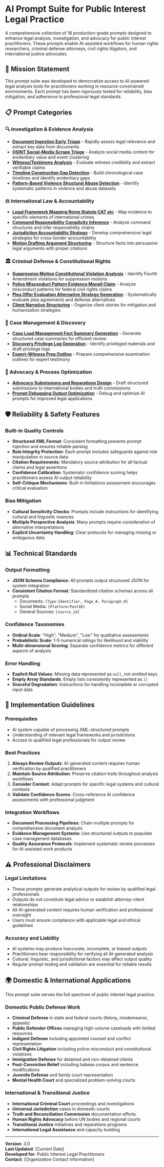 # AI Prompt Suite for Public Interest Legal Practice

A comprehensive collection of 18 production-grade prompts designed to enhance legal analysis, investigation, and advocacy for public interest practitioners. These prompts enable AI-assisted workflows for human rights researchers, criminal defense attorneys, civil rights litigators, and international justice advocates.

## 🎯 Mission Statement

This prompt suite was developed to democratize access to AI-powered legal analysis tools for practitioners working in resource-constrained environments. Each prompt has been rigorously tested for reliability, bias mitigation, and adherence to professional legal standards.

## 📋 Prompt Categories

### 🔍 Investigation & Evidence Analysis
- **[Document Ingestion Early Triage](./Document_Ingestion_Early_Triage.md)** - Rapidly assess legal relevance and extract key data from documents
- **[OSINT Social-Media Scrape Triage](./OSINT_Social-Media_Scrape_Triage.md)** - Analyze social media content for evidentiary value and event clustering
- **[Witness/Testimony Analysis](./WitnessTestimony_Analysis.md)** - Evaluate witness credibility and extract verifiable claims
- **[Timeline Construction Gap Detection](./Timeline_Construction_Gap_Detection.md)** - Build chronological case timelines and identify evidentiary gaps
- **[Pattern-Based Violence Structural Abuse Detection](./Pattern-Based_Violence_Structural_Abuse_Detection.md)** - Identify systematic patterns in violence and abuse datasets

### ⚖️ International Law & Accountability
- **[Legal Framework Mapping Rome Statute CAT etc](./Legal_Framework_Mapping_Rome_Statue_CAT_etc.md)** - Map evidence to specific elements of international crimes
- **[Command Responsibility Complicity Inference](./Command_Responsibility_Complicity_Inference.md)** - Analyze command structures and infer responsibility chains
- **[Jurisdiction Accountability Strategy](./Jurisdiction_Accountability_Strategy.md)** - Develop comprehensive legal strategies for cross-border accountability
- **[Motion Drafting Argument Structuring](./Motion_Drafting_Argument_Structuring.md)** - Structure facts into persuasive legal arguments with proper citations

### 🏛️ Criminal Defense & Constitutional Rights
- **[Suppression Motion Constitutional Violation Analysis](./Suppression_Motion_Constitutional_Violation_Analysis.md)** - Identify Fourth Amendment violations for suppression motions
- **[Police Misconduct Pattern Evidence Monell Claim](./Police_Misconduct_Pattern_Evidence_Monell_Claim.md)** - Analyze misconduct patterns for federal civil rights claims
- **[Plea Offer Evaluation Alternative Strategy Generation](./Plea_Offer_Evaluation_Alternative_Strategy_Generation.md)** - Systematically evaluate plea agreements and defense alternatives
- **[Client Narrative Structuring](./Client_Narrative_Structuring.md)** - Organize client stories for mitigation and humanization strategies

### 📁 Case Management & Discovery
- **[Case Load Management Fact Summary Generation](./Case_Load_Management_Fact_Summary_Generation.md)** - Generate structured case summaries for efficient review
- **[Discovery Privilege Log Generation](./Discovery_Privilege_Log_Generation.md)** - Identify privileged materials and draft privilege logs
- **[Expert-Witness Prep Outline](./Expert-Witness_Prep_Outline.md)** - Prepare comprehensive examination outlines for expert testimony

### 🔧 Advocacy & Process Optimization
- **[Advocacy Submissions and Reparations Design](./Advocacy_Submissions_and_Reparations_Design.md)** - Draft structured submissions to international bodies and truth commissions
- **[Prompt Debugging Output Optimization](./Prompt_Debugging_Output_Optimization.md)** - Debug and optimize AI prompts for improved legal applications

## 🛡️ Reliability & Safety Features

### Built-in Quality Controls
- **Structured XML Format**: Consistent formatting prevents prompt injection and ensures reliable parsing
- **Role Integrity Protection**: Each prompt includes safeguards against role manipulation in source data
- **Citation Requirements**: Mandatory source attribution for all factual claims and legal assertions
- **Confidence Calibration**: Systematic confidence scoring helps practitioners assess AI output reliability
- **Self-Critique Mechanisms**: Built-in limitations assessment encourages critical evaluation

### Bias Mitigation
- **Cultural Sensitivity Checks**: Prompts include instructions for identifying cultural and linguistic nuances
- **Multiple Perspective Analysis**: Many prompts require consideration of alternative interpretations
- **Explicit Uncertainty Handling**: Clear protocols for managing missing or ambiguous data

## 📊 Technical Standards

### Output Formatting
- **JSON Schema Compliance**: All prompts output structured JSON for system integration
- **Consistent Citation Format**: Standardized citation schemas across all prompts
  - Documents: `[Type:Identifier, Page_#, Paragraph_#]`
  - Social Media: `[Platform:PostID]`
  - General Sources: `[source_id]`

### Confidence Taxonomies
- **Ordinal Scale**: "High", "Medium", "Low" for qualitative assessments
- **Probabilistic Scale**: 1-5 numerical ratings for likelihood and viability
- **Multi-dimensional Scoring**: Separate confidence metrics for different aspects of analysis

### Error Handling
- **Explicit Null Values**: Missing data represented as `null`, not omitted keys
- **Empty Array Standards**: Empty lists consistently represented as `[]`
- **Graceful Degradation**: Instructions for handling incomplete or corrupted input data

## 🚀 Implementation Guidelines

### Prerequisites
- AI system capable of processing XML-structured prompts
- Understanding of relevant legal frameworks and jurisdictions
- Access to qualified legal professionals for output review

### Best Practices
1. **Always Review Outputs**: AI-generated content requires human verification by qualified practitioners
2. **Maintain Source Attribution**: Preserve citation trails throughout analysis workflows
3. **Consider Context**: Adapt prompts for specific legal systems and cultural contexts
4. **Validate Confidence Scores**: Cross-reference AI confidence assessments with professional judgment

### Integration Workflows
- **Document Processing Pipelines**: Chain multiple prompts for comprehensive document analysis
- **Evidence Management Systems**: Use structured outputs to populate case management databases
- **Quality Assurance Protocols**: Implement systematic review processes for AI-assisted work products

## ⚠️ Professional Disclaimers

### Legal Limitations
- These prompts generate analytical outputs for review by qualified legal professionals
- Outputs do not constitute legal advice or establish attorney-client relationships
- All AI-generated content requires human verification and professional oversight
- Users must ensure compliance with applicable legal and ethical guidelines

### Accuracy and Liability
- AI systems may produce inaccurate, incomplete, or biased outputs
- Practitioners bear responsibility for verifying all AI-generated analysis
- Cultural, linguistic, and jurisdictional factors may affect output quality
- Regular prompt testing and validation are essential for reliable results

## 🌍 Domestic & International Applications

This prompt suite serves the full spectrum of public interest legal practice:

### Domestic Public Defense Work
- **Criminal Defense** in state and federal courts (felony, misdemeanor, appeals)
- **Public Defender Offices** managing high-volume caseloads with limited resources
- **Indigent Defense** including appointed counsel and conflict representation
- **Civil Rights Litigation** including police misconduct and constitutional violations
- **Immigration Defense** for detained and non-detained clients
- **Post-Conviction Relief** including habeas corpus and sentence modifications
- **Juvenile Defense** and family court representation
- **Mental Health Court** and specialized problem-solving courts

### International & Transitional Justice
- **International Criminal Court** proceedings and investigations
- **Universal Jurisdiction** cases in domestic courts
- **Truth and Reconciliation Commission** documentation efforts
- **Human Rights Advocacy** before UN bodies and regional courts
- **Transitional Justice** initiatives and reparations programs
- **International Legal Assistance** and capacity building
  
---

**Version**: 3.0  
**Last Updated**: [Current Date]  
**Developed for**: Public Interest Legal Practitioners  
**Contact**: [Organization Contact Information]
